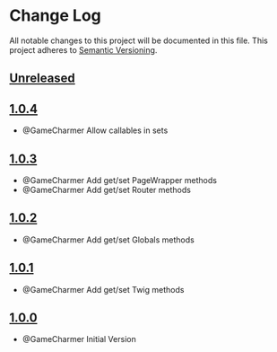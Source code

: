 # Change Log
All notable changes to this project will be documented in this file.
This project adheres to [Semantic Versioning](http://semver.org/).

## [Unreleased](https://github.com/KongHack/Container)



## [1.0.4](https://github.com/KongHack/Containerreleases/tag/1.0.4)
- @GameCharmer Allow callables in sets



## [1.0.3](https://github.com/KongHack/Containerreleases/tag/1.0.3)
- @GameCharmer Add get/set PageWrapper methods
- @GameCharmer Add get/set Router methods



## [1.0.2](https://github.com/KongHack/Containerreleases/tag/1.0.2)
- @GameCharmer Add get/set Globals methods



## [1.0.1](https://github.com/KongHack/Containerreleases/tag/1.0.1)
- @GameCharmer Add get/set Twig methods



## [1.0.0](https://github.com/KongHack/Containerreleases/tag/1.0.0)
- @GameCharmer Initial Version


